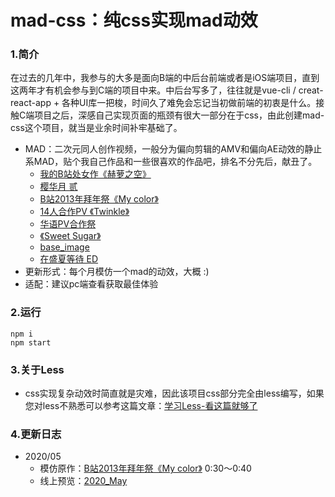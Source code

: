 # mad-css：纯css实现mad动效

### 1.简介

在过去的几年中，我参与的大多是面向B端的中后台前端或者是iOS端项目，直到这两年才有机会参与到C端的项目中来。中后台写多了，往往就是vue-cli / creat-react-app + 各种UI库一把梭，时间久了难免会忘记当初做前端的初衷是什么。接触C端项目之后，深感自己实现页面的瓶颈有很大一部分在于css，由此创建mad-css这个项目，就当是业余时间补牢基础了。

+ MAD：二次元同人创作视频，一般分为偏向剪辑的AMV和偏向AE动效的静止系MAD，贴个我自己作品和一些很喜欢的作品吧，排名不分先后，献丑了。
  + [我的B站处女作《赫萝之空》](https://www.bilibili.com/video/BV1zs411f7Sc) 
  + [樱华月 贰](https://www.bilibili.com/video/BV11s411Z7LX/?p=2)
  + [B站2013年拜年祭《My color》](https://www.bilibili.com/video/BV1Kx411c7p8?t=42)
  + [14人合作PV 《Twinkle》](https://www.bilibili.com/video/BV1vx411F7p1)
  + [华语PV合作祭](https://www.bilibili.com/video/BV1Rs411o75d)
  + [《Sweet Sugar》](https://www.bilibili.com/video/BV14s411o71r)
  + [base_image](https://www.bilibili.com/video/BV1xx411w7xj)
  + [在盛夏等待 ED](https://www.bilibili.com/video/BV1js411f7q9)
+ 更新形式：每个月模仿一个mad的动效，大概 :)
+ 适配：建议pc端查看获取最佳体验



### 2.运行

```shell
npm i
npm start
```




### 3.关于Less

+ css实现复杂动效时简直就是灾难，因此该项目css部分完全由less编写，如果您对less不熟悉可以参考这篇文章：[学习Less-看这篇就够了](https://juejin.im/post/5a2bc28f6fb9a044fe464b19)




### 4.更新日志

+ 2020/05
  + 模仿原作：[B站2013年拜年祭《My color》](https://www.bilibili.com/video/BV1Kx411c7p8?t=42)  0:30～0:40
  + 线上预览：[2020_May](http://47.103.21.178/2020_May.html)


